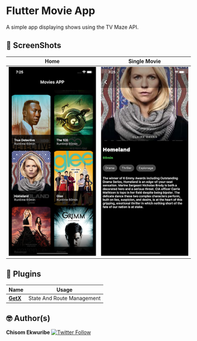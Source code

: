 # Flutter Movie App

A simple app displaying shows using the TV Maze API.
<br>

## 📸 ScreenShots

| Home | Single Movie |
|------|-------|
|<img src="screenshots/screen1.png" width="300">|<img src="screenshots/screen2.png" width="300">|


## 🔌 Plugins
| Name | Usage |
|------|-------|
|[**GetX**](https://pub.dev/packages/get)| State And Route Management|



## 🤓 Author(s)
**Chisom Ekwuribe** [![Twitter Follow](https://img.shields.io/twitter/follow/root_sanchez.svg?style=social)](https://twitter.com/root_sanchez)

<!-- 
## 🔖 LICENCE
[Apache-2.0](https://github.com/JideGuru/FlutterEbookApp/blob/master/LICENSE) -->
